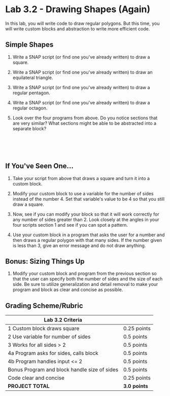 # Lab 3.2 - Drawing Shapes (Again)

In this lab, you will write code to draw regular polygons.  But this time, you will write custom blocks and abstraction to write more efficient code.

## Simple Shapes

1.  Write a SNAP script (or find one you've already written) to draw a square.

2.  Write a SNAP script (or find one you've already written) to draw an equilateral triangle.

3.  Write a SNAP script (or find one you've already written) to draw a regular pentagon.

4.  Write a SNAP script (or find one you've already written) to draw a regular octagon.

5.  Look over the four programs from above.  Do you notice sections that are very similar?  What sections might be able to be abstracted into a separate block?
    <br/>
    <br/>
    <br/>
    <br/>
    <br/>

## If You've Seen One...

1.  Take your script from above that draws a square and turn it into a custom block.

2.  Modify your custom block to use a variable for the number of sides instead of the number 4.  Set that variable's value to be 4 so that you still draw a square.

3.  Now, see if you can modify your block so that it will work correctly for any number of sides greater than 2.  Look closely at the angles in your four scripts section 1 and see if you can spot a pattern.

4.  Use your custom block in a program that asks the user for a number and then draws a regular polygon with that many sides.  If the number given is less than 3, give an error message and do not draw anything.

## Bonus: Sizing Things Up

1.  Modify your custom block and program from the previous section so that the user can specify both the number of sides and the size of each side.  Be sure to utilize generalization and detail removal to make your program and block as clear and concise as possible.

## Grading Scheme/Rubric

| **Lab 3.2 Criteria**                              |                |
| ------------------------------------------------- | -------------- |
| 1 Custom block draws square                       | 0.25 points    |
| 2 Use variable for number of sides                | 0.5 points     |
| 3 Works for all sides > 2                         | 0.5 points     |
| 4a Program asks for sides, calls block            | 0.5 points     |
| 4b Program handles input <= 2                     | 0.5 points     |
| Bonus Program and block handle size of sides      | 0.5 points     |
| Code clear and concise                            | 0.25 points    |
| **PROJECT TOTAL**                                 | **3.0 points** |
